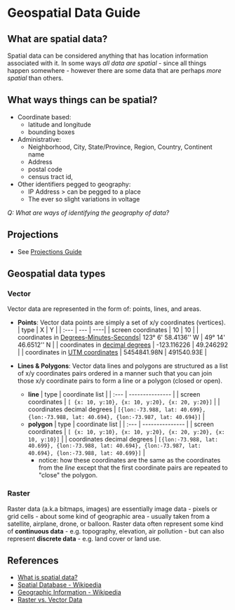 # Geospatial Data Guide

## What are spatial data?

Spatial data can be considered anything that has location information associated with it. In some ways *all data are spatial* - since all things happen somewhere - however there are some data that are perhaps *more spatial* than others.

## What ways things can be spatial?

* Coordinate based:
  * latitude and longitude 
  * bounding boxes
* Administrative:
  * Neighborhood, City, State/Province, Region, Country, Continent name
  * Address
  * postal code
  * census tract id,
* Other identifiers pegged to geography:
  * IP Address > can be pegged to a place
  * The ever so slight variations in voltage 

*Q: What are ways of identifying the geography of data?*

## Projections

* See [Projections Guide](projections-guide.md)

## Geospatial data types

### Vector

Vector data are represented in the form of: points, lines, and areas. 

* **Points**: Vector data points are simply a set of x/y coordinates (vertices).
  | type | X | Y |
  | :--- | --- | ----|
  | screen coordinates | 10 | 10 |
  | coordinates in [Degrees-Minutes-Seconds](https://gisgeography.com/decimal-degrees-dd-minutes-seconds-dms/)| 123° 6' 58.4136'' W | 49° 14' 46.6512'' N |
  | coordinates in [decimal degrees](https://en.wikipedia.org/wiki/Decimal_degrees) | 	-123.116226 | 49.246292 |
  | coordinates in [UTM coordinates](https://en.wikipedia.org/wiki/Universal_Transverse_Mercator_coordinate_system) | 5454841.98N | 491540.93E |

* **Lines & Polygons**: Vector data lines and polygons are structured as a list of x/y coordinates pairs ordered in a manner such that you can join those x/y coordinate pairs to form a line or a polygon (closed or open).
  * **line**
    | type | coordinate list |
    | :--- | --------------- |
    | screen coordinates | `[ {x: 10, y:10}, {x: 10, y:20}, {x: 20, y:20}]` |
    | coordinates decimal degrees | `[{lon:-73.988, lat: 40.699}, {lon:-73.988, lat: 40.694}, {lon:-73.987, lat: 40.694}]` |
  * **polygon**
    | type | coordinate list |
    | :--- | --------------- |
    | screen coordinates | `[ {x: 10, y:10}, {x: 10, y:20}, {x: 20, y:20}, {x: 10, y:10}]` |
    | coordinates decimal degrees | `[{lon:-73.988, lat: 40.699}, {lon:-73.988, lat: 40.694}, {lon:-73.987, lat: 40.694}, {lon:-73.988, lat: 40.699}]` |
    * notice: how these coordinates are the same as the coordinates from the *line* except that the first coordinate pairs are repeated to "close" the polygon.

### Raster

Raster data (a.k.a bitmaps, images) are essentially image data - pixels or grid cells - about some kind of geographic area - usually taken from a satellite, airplane, drone, or balloon. Raster data often represent some kind of **continuous data** - e.g. topography, elevation, air pollution - but can also represent **discrete data** - e.g. land cover or land use. 

## References

* [What is spatial data?](https://www.webopedia.com/TERM/S/spatial_data.html)
* [Spatial Database - Wikipedia](https://en.wikipedia.org/wiki/Spatial_database)
* [Geographic Information - Wikipedia](https://en.wikipedia.org/wiki/Geographic_data_and_information)
* [Raster vs. Vector Data](https://gisgeography.com/spatial-data-types-vector-raster/)